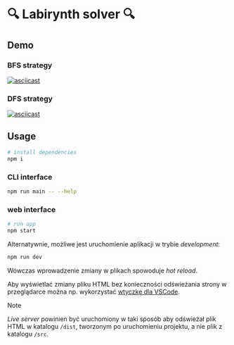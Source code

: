 # 🔍 Labirynth solver 🔍

## Demo

### BFS strategy
[![asciicast](https://asciinema.org/a/MBJse0IVylLsavIFr5d3qvjL2.svg)](https://asciinema.org/a/MBJse0IVylLsavIFr5d3qvjL2)

### DFS strategy
[![asciicast](https://asciinema.org/a/p0WNnPXXmcyK4H8n6rHa3e4OX.svg)](https://asciinema.org/a/p0WNnPXXmcyK4H8n6rHa3e4OX)

## Usage


```sh
# install dependencies
npm i

```

### CLI interface 

```sh
npm run main -- --help
```

### web interface 

```sh
# run app
npm start
```

Alternatywnie, możliwe jest uruchomienie aplikacji w trybie _development_:

```sh
npm run dev
```

Wówczas wprowadzenie zmiany w plikach spowoduje _hot reload_.

Aby wyświetlać zmiany pliku HTML bez konieczności odświeżania strony w przeglądarce można np. wykorzystać [wtyczkę dla VSCode](https://marketplace.visualstudio.com/items?itemName=ritwickdey.LiveServer).

> [!NOTE]  
> _Live server_ powinien być uruchomiony w taki sposób aby odświeżał plik HTML w katalogu `/dist`, tworzonym po uruchomieniu projektu, a nie plik z katalogu `/src`.

